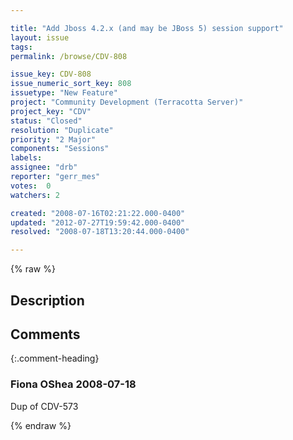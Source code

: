 ```yaml
---

title: "Add Jboss 4.2.x (and may be JBoss 5) session support"
layout: issue
tags: 
permalink: /browse/CDV-808

issue_key: CDV-808
issue_numeric_sort_key: 808
issuetype: "New Feature"
project: "Community Development (Terracotta Server)"
project_key: "CDV"
status: "Closed"
resolution: "Duplicate"
priority: "2 Major"
components: "Sessions"
labels: 
assignee: "drb"
reporter: "gerr_mes"
votes:  0
watchers: 2

created: "2008-07-16T02:21:22.000-0400"
updated: "2012-07-27T19:59:42.000-0400"
resolved: "2008-07-18T13:20:44.000-0400"

---
```




{% raw %}



## Description

<div markdown="1" class="description">



</div>

## Comments


{:.comment-heading}
### **Fiona OShea** <span class="date">2008-07-18</span>

<div markdown="1" class="comment">

Dup of CDV-573

</div>



{% endraw %}
